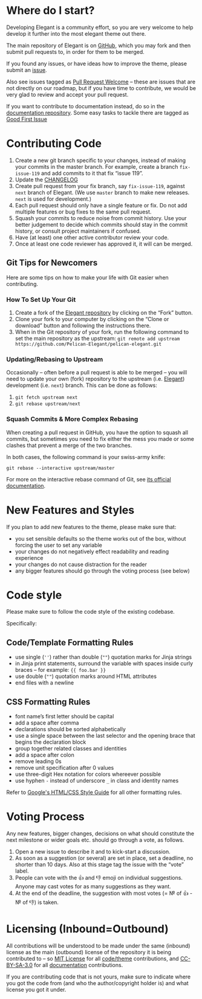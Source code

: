 # Where do I start?

Developing Elegant is a community effort, so you are very welcome to help develop it further into the most elegant theme out there.

The main repository of Elegant is on [GitHub][elegant], which you may fork and then submit pull requests to, in order for them to be merged.

If you found any issues, or have ideas how to improve the theme, please submit an [issue].

Also see issues tagged as [Pull Request Welcome](https://github.com/Pelican-Elegant/elegant/labels/pull%20request%20welcome) – these are issues that are not directly on our roadmap, but if you have time to contribute, we would be very glad to review and accept your pull request.

If you want to contribute to documentation instead, do so in the [documentation repository][documentation]. Some easy tasks to tackle there are tagged as [Good First Issue](https://github.com/Pelican-Elegant/documentation/labels/good%20first%20issue)


# Contributing Code

1. Create a new git branch specific to your changes, instead of making your commits in the master branch. For example, create a branch `fix-issue-119` and add commits to it that fix “issue 119”.
2. Update the [CHANGELOG]
3. Create pull request from your fix branch, say `fix-issue-119`, against `next` branch of Elegant. (We use `master` branch to make new releases. `next` is used for development.)
4. Each pull request should only have a single feature or fix. Do not add multiple features or bug fixes to the same pull request.
5. Squash your commits to reduce noise from commit history. Use your better judgement to decide which commits should stay in the commit history, or consult project maintainers if confused.
6. Have (at least) one other active contributor review your code.
7. Once at least one code reviewer has approved it, it will can be merged.

## Git Tips for Newcomers

Here are some tips on how to make your life with Git easier when contributing.

### How To Set Up Your Git

1. Create a fork of the [Elegant repository][elegant] by clicking on the “Fork” button.
2. Clone your fork to your computer by clicking on the “Clone or download” button and following the instructions there.
3. When in the Git repository of your fork, run the following command to set the main repository as the upstream: `git remote add upstream https://github.com/Pelican-Elegant/pelican-elegant.git`

### Updating/Rebasing to Upstream

Occasionally – often before a pull request is able to be merged – you will need to update your own (fork) repository to the upstream (i.e. [Elegant][elegant]) development (i.e. `next`) branch. This can be done as follows:

1. `git fetch upstream next`
2. `git rebase upstream/next`

### Squash Commits & More Complex Rebasing

When creating a pull request in GitHub, you have the option to squash all commits, but sometimes you need to fix either the mess you made or some clashes that prevent a merge of the two branches.

In both cases, the following command is your swiss-army knife:

`git rebase --interactive upstream/master`

For more on the interactive rebase command of Git, see [its official documentation][git_rebase].

[git_rebase]: https://git-scm.com/docs/user-manual#interactive-rebase


# New Features and Styles

If you plan to add new features to the theme, please make sure that:

- you set sensible defaults so the theme works out of the box, without forcing the user to set any variable
- your changes do not negatively effect readability and reading experience
- your changes do not cause distraction for the reader
- any bigger features should go through the voting process (see below)

# Code style

Please make sure to follow the code style of the existing codebase.

Specifically:

## Code/Template Formatting Rules

- use single (`''`) rather than double (`""`) quotation marks for Jinja strings
- in Jinja print statements, surround the variable with spaces inside curly braces – for example: `{{ foo.bar }}`
- use double (`""`) quotation marks around HTML attributes
- end files with a newline

## CSS Formatting Rules

- font name’s first letter should be capital
- add a space after comma
- declarations should be sorted alphabetically
- use a single space between the last selector and the opening brace that begins the declaration block
- group together related classes and identities
- add a space after colon
- remove leading 0s
- remove unit specification after 0 values
- use three-digit Hex notation for colors whereever possible
- use hyphen `-` instead of underscore `_` in class and identity names

Refer to [Google's HTML/CSS Style Guide][google_style_guide] for all other formatting rules.


# Voting Process

Any new features, bigger changes, decisions on what should constitute the next milestone or wider goals etc. should go through a vote, as follows.

1. Open a new issue to describe it and to kick-start a discussion.
1. As soon as a suggestion (or several) are set in place, set a deadline, no shorter than 10 days. Also at this stage tag the issue with the “vote” label.
1. People can vote with the :+1: and :-1: emoji on individual suggestions. Anyone may cast votes for as many suggestions as they want.
1. At the end of the deadline, the suggestion with most votes (= № of :+1: - № of :-1:) is taken.


# Licensing (Inbound=Outbound)

All contributions will be understood to be made under the same (inbound) license as the main (outbound) license of the repository it is being contributed to – so [MIT License][] for all [code/theme][elegant] contributions, and [CC-BY-SA-3.0][] for all [documentation][] contributions.

If you are contributing code that is not yours, make sure to indicate where you got the code from (and who the author/copyright holder is) and what license you got it under.

[cc-by-sa-3.0]: https://spdx.org/licenses/CC-BY-SA-3.0.html
[changelog]: https://github.com/Pelican-Elegant/elegant/blob/master/CHANGELOG.md
[contributing]: ./CONTRIBUTING.md
[documentation]: https://github.com/Pelican-Elegant/documentation
[elegant]: https://github.com/Pelican-Elegant/elegant
[google_style_guide]: https://google.github.io/styleguide/htmlcssguide.html
[issue]: https://github.com/Pelican-Elegant/elegant/issues/
[mit license]: https://spdx.org/licenses/MIT.html
